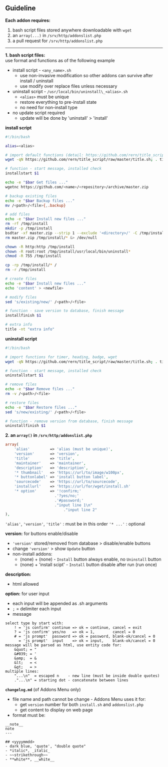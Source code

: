 Guideline
---

**Each addon requires:**  

1. bash script files stored anywhere downloadable with `wget`  
2. an `array(...)` in `/srv/http/addonslist.php`  
3. a pull request for `/srv/http/addonslist.php`  
---
  
**1. bash script files:**  
use format and functions as of the following example  

- install script   - `<any_name>.sh`
  - use non-invasive modification so other addons can survive after install / uninstall
  - use modify over replace files unless necessary
- uninstall script - `/usr/local/bin/uninstall\_<alias>.sh`
  - `<alias>` must be unique
  - restore everything to pre-install state
  - no need for non-install type
- no update script required
  - update will be done by 'uninstall' > 'install'
  
**install script**
```sh
#!/bin/bash

alias=<alias>

# import default functions (detail: https://github.com/rern/title_script)
wget -qN https://github.com/rern/title_script/raw/master/title.sh; . title.sh; rm title.sh

# function - start message, installed check
installstart $1

echo -e "$bar Get files ..."
wgetnc https://github.com/<name>/<repository>/archive/master.zip

# backup existing files
echo -e "$bar Backup files ..."
mv /<path>/<file>{,.backup}

# add files
echo -e "$bar Install new files ..."
rm -rf /tmp/install
mkdir -p /tmp/install
bsdtar -xf master.zip --strip 1 --exclude '<directory>/' -C /tmp/install
rm master.zip /tmp/install/* &> /dev/null

chown -R http:http /tmp/install
chown -R root:root /tmp/install/usr/local/bin/uninstall*
chmod -R 755 /tmp/install

cp -rp /tmp/install/* /
rm -r /tmp/install

# create files
echo -e "$bar Install new files ..."
echo 'content' > <newfile>

# modify files
sed 's/existing/new/' /<path>/<file>

# function - save version to database, finish message
installfinish $1

# extra info
title -nt "extra info"
```

**uninstall script**
```sh
#!/bin/bash

# import functions for timer, heading, badge, wget
wget -qN https://github.com/rern/title_script/raw/master/title.sh; . title.sh; rm title.sh

# function - start message, installed check
uninstallstart $1

# remove files 
echo -e "$bar Remove files ..."
rm -v /<path>/<file>

# restore files
echo -e "$bar Restore files ..."
sed 's/new/existing/' /<path>/<file>

# function - remove version from database, finish message
uninstallfinish $1
```
    
**2. an `array()` in `/srv/http/addonslist.php`**  
```php
array(
	'alias'         => 'alias (must be unique)',
	'version'       => 'version',
	'title'         => 'title',
	'maintainer'    => 'maintainer',
	'description'   => 'description',
	'* thumbnail'   => 'https://url/to/image/w100px',
	'* buttonlabel' => 'install button label',
	'sourcecode'    => 'https://url/to/sourcecode',
	'installurl'    => 'https://url/for/wget/install.sh'
	'* option'      => '!confirm;'
	                  .'?yes/no;'
	                  .'#password;'
	                  ."input line 1\n"
	                      ."input line 2"
),
```
`'alias'`, `'version'`, `'title'` : must be in this order
`'* ...'` : optional  

**version:** for buttons enable/disable  
- `'version'` stored/removed from database > disable/enable buttons
- change `'version'` > show `Update` button
- non-install addons:
	- (none) + (none)          - `Install` button always enable, no `Uninstall` button
	- (none) + 'install scipt' - `Install` button disable after run (run once)
    
**description:**  
- html allowed  

**option:** for user input  
- each input will be appended as <install>.sh arguments
- `;` = delimiter each input
- message
```
select type by start with:
    ! = 'js confirm' continue => ok = continue, cancel = exit
    ? = 'js confirm' yes/no   => ok = 1,        cancel = 0
    # = 'js prompt'  password => ok = password, blank-ok/cancel = 0
      = 'js prompt'  input    => ok = input,    blank-ok/cancel = 0
message will be parsed as html, use entity code for:
    &quot; = "
    &#039; = '
    &amp;  = &
    &lt;   = <
    &gt;   = >  
multiple lines:
    "...\n"  = escaped n    - new line (must be inside double quotes)
    ."...\n" = starting dot - concatenate between lines
```

**`changelog.md`** (of Addons Menu only)   
- file name and path cannot be change - Addons Menu uses it for:
    - get `version` number for both `install.sh` and `addonslist.php`  
    - get content to display on web page
- format must be:
```
__note__
note
---

## <yyyymmdd>
- dark blue, 'quote', "double quote"
- *italic*, _italic_
- ~~strikethrough~~
- **white**, __white__
```
